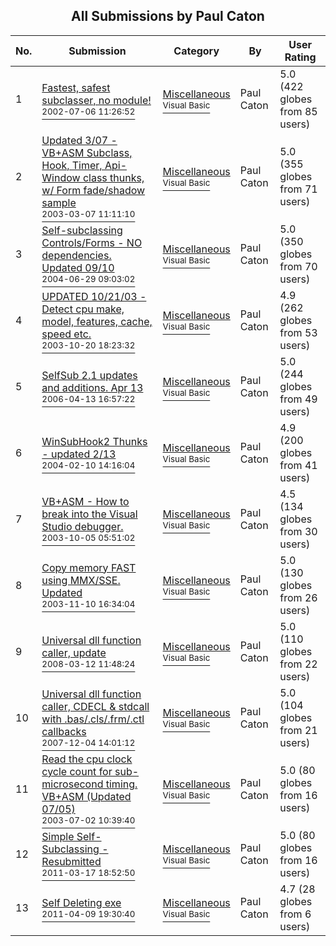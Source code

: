 ﻿<div align="center">

## All Submissions by Paul Caton

</div>

No.  | Submission | Category | By   | User Rating
---- | ---------- | -------- | ---- | -----------
1 | [Fastest, safest subclasser, no module\!<br /><sup>2002-07-06 11:26:52</sup>](https://github.com/Planet-Source-Code/paul-caton-fastest-safest-subclasser-no-module__1-37102) | [Miscellaneous<br /><sup>Visual Basic</sup>](../ByCategory/miscellaneous__1-1.md) | Paul Caton | 5.0 (422 globes from 85 users)
2 | [Updated 3/07 \-  VB\+ASM Subclass, Hook, Timer, Api\-Window class thunks, w/ Form fade/shadow sample<br /><sup>2003-03-07 11:11:10</sup>](https://github.com/Planet-Source-Code/paul-caton-updated-3-07-vb-asm-subclass-hook-timer-api-window-class-thunks-w-form-fade-sha__1-42918) | [Miscellaneous<br /><sup>Visual Basic</sup>](../ByCategory/miscellaneous__1-1.md) | Paul Caton | 5.0 (355 globes from 71 users)
3 | [Self\-subclassing Controls/Forms \- NO dependencies\. Updated 09/10<br /><sup>2004-06-29 09:03:02</sup>](https://github.com/Planet-Source-Code/paul-caton-self-subclassing-controls-forms-no-dependencies-updated-09-10__1-54117) | [Miscellaneous<br /><sup>Visual Basic</sup>](../ByCategory/miscellaneous__1-1.md) | Paul Caton | 5.0 (350 globes from 70 users)
4 | [UPDATED 10/21/03 \- Detect cpu make, model, features, cache, speed etc\.<br /><sup>2003-10-20 18:23:32</sup>](https://github.com/Planet-Source-Code/paul-caton-updated-10-21-03-detect-cpu-make-model-features-cache-speed-etc__1-49073) | [Miscellaneous<br /><sup>Visual Basic</sup>](../ByCategory/miscellaneous__1-1.md) | Paul Caton | 4.9 (262 globes from 53 users)
5 | [SelfSub 2\.1 updates and additions\. Apr 13<br /><sup>2006-04-13 16:57:22</sup>](https://github.com/Planet-Source-Code/paul-caton-selfsub-2-1-updates-and-additions-apr-13__1-64867) | [Miscellaneous<br /><sup>Visual Basic</sup>](../ByCategory/miscellaneous__1-1.md) | Paul Caton | 5.0 (244 globes from 49 users)
6 | [WinSubHook2 Thunks \- updated 2/13<br /><sup>2004-02-10 14:16:04</sup>](https://github.com/Planet-Source-Code/paul-caton-winsubhook2-thunks-updated-2-13__1-51403) | [Miscellaneous<br /><sup>Visual Basic</sup>](../ByCategory/miscellaneous__1-1.md) | Paul Caton | 4.9 (200 globes from 41 users)
7 | [VB\+ASM \- How to break into the Visual Studio debugger\.<br /><sup>2003-10-05 05:51:02</sup>](https://github.com/Planet-Source-Code/paul-caton-vb-asm-how-to-break-into-the-visual-studio-debugger__1-48992) | [Miscellaneous<br /><sup>Visual Basic</sup>](../ByCategory/miscellaneous__1-1.md) | Paul Caton | 4.5 (134 globes from 30 users)
8 | [Copy memory FAST using MMX/SSE\. Updated<br /><sup>2003-11-10 16:34:04</sup>](https://github.com/Planet-Source-Code/paul-caton-copy-memory-fast-using-mmx-sse-updated__1-49798) | [Miscellaneous<br /><sup>Visual Basic</sup>](../ByCategory/miscellaneous__1-1.md) | Paul Caton | 5.0 (130 globes from 26 users)
9 | [Universal dll function caller, update<br /><sup>2008-03-12 11:48:24</sup>](https://github.com/Planet-Source-Code/paul-caton-universal-dll-function-caller-update__1-70195) | [Miscellaneous<br /><sup>Visual Basic</sup>](../ByCategory/miscellaneous__1-1.md) | Paul Caton | 5.0 (110 globes from 22 users)
10 | [Universal dll function caller, CDECL &amp; stdcall with \.bas/\.cls/\.frm/\.ctl callbacks<br /><sup>2007-12-04 14:01:12</sup>](https://github.com/Planet-Source-Code/paul-caton-universal-dll-function-caller-cdecl-amp-stdcall-with-bas-cls-frm-ctl-callbacks__1-69718) | [Miscellaneous<br /><sup>Visual Basic</sup>](../ByCategory/miscellaneous__1-1.md) | Paul Caton | 5.0 (104 globes from 21 users)
11 | [Read the cpu clock cycle count for sub\-microsecond timing\. VB\+ASM \(Updated 07/05\)<br /><sup>2003-07-02 10:39:40</sup>](https://github.com/Planet-Source-Code/paul-caton-read-the-cpu-clock-cycle-count-for-sub-microsecond-timing-vb-asm-updated-07-05__1-46555) | [Miscellaneous<br /><sup>Visual Basic</sup>](../ByCategory/miscellaneous__1-1.md) | Paul Caton | 5.0 (80 globes from 16 users)
12 | [Simple Self\-Subclassing \- Resubmitted<br /><sup>2011-03-17 18:52:50</sup>](https://github.com/Planet-Source-Code/paul-caton-simple-self-subclassing-resubmitted__1-73803) | [Miscellaneous<br /><sup>Visual Basic</sup>](../ByCategory/miscellaneous__1-1.md) | Paul Caton | 5.0 (80 globes from 16 users)
13 | [Self Deleting exe<br /><sup>2011-04-09 19:30:40</sup>](https://github.com/Planet-Source-Code/paul-caton-self-deleting-exe__1-73853) | [Miscellaneous<br /><sup>Visual Basic</sup>](../ByCategory/miscellaneous__1-1.md) | Paul Caton | 4.7 (28 globes from 6 users)
